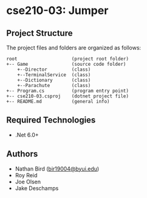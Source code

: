 # cse210-03: Jumper


## Project Structure
The project files and folders are organized as follows:
```
root                    (project root folder)
+-- Game                (source code folder)
    +--Director         (class)
    +--TerminalService  (class)
    +--Dictionary       (class)
    +--Parachute        (class)
+-- Program.cs          (program entry point)    
+-- cse210-03.csproj    (dotnet project file)
+-- README.md           (general info)
```

## Required Technologies
* .Net 6.0+

## Authors
* Nathan Bird (bir19004@byui.edu)
* Roy Reid
* Joe Olsen
* Jake Deschamps
